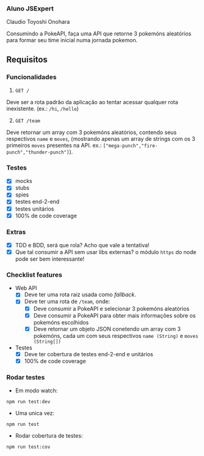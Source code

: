 ### Aluno JSExpert
Claudio Toyoshi Onohara

Consumindo a PokeAPI, faça uma API que retorne 3 pokemóns aleatórios 
para formar seu time inicial numa jornada pokemon.

## Requisitos

### Funcionalidades
1. `GET /` 

Deve ser a rota padrão da aplicação ao tentar acessar qualquer rota inexistente. (ex.: `/hi`, `/hello`)

2. `GET /team`

Deve retornar um array com 3 pokemóns aleatórios, contendo seus respectivos `name` e `moves`, 
(mostrando apenas um array de strings com os 3 primeiros `moves` presentes na API. 
ex.: `["mega-punch","fire-punch","thunder-punch"]`).

### Testes

* [X] mocks
* [X] stubs
* [X] spies
* [X] testes end-2-end
* [X] testes unitários
* [X] 100% de code coverage

### Extras

* [X] TDD e BDD, será que rola? Acho que vale a tentativa!
* [X] Que tal consumir a API sem usar libs externas? o módulo `https` do node pode ser bem interessante!

### Checklist features
- Web API
  * [X] Deve ter uma rota raiz usada como _fallback_.
  * [X] Deve ter uma rota de `/team`, onde: 
    * [X] Deve consumir a PokeAPI e selecionar 3 pokemóns aleatórios
    * [X] Deve consumir a PokeAPI para obter mais informações sobre os pokemóns escolhidos
    * [X] Deve retornar um objeto JSON conetendo um array com 3 pokemóns, cada um com seus respectivos `name (String)` e `moves (String[])`

- Testes
  * [X] Deve ter cobertura de testes end-2-end e unitários
  * [X] 100% de code coverage

### Rodar testes

- Em modo watch: 
```
npm run test:dev
```

- Uma unica vez: 
```
npm run test
```

- Rodar cobertura de testes:  
```
npm run test:cov
```